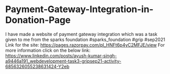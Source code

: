 # Payment-Gateway-Integration-in-Donation-Page
I have made a website of payment gateway integration which was a task given to me from the sparks foundation
#sparks_foundation #grip #sep2021
Link for the site: https://pages.razorpay.com/pl_HNFt6p4yC2MFJE/view
For more information click on the below link:
https://www.linkedin.com/posts/ayush-kumar-singh-a9446a191_webdevelopment-task3-gripsep21-activity-6856326055238631424-Y2eb
